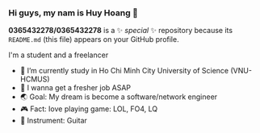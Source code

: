 ### Hi guys, my nam is Huy Hoang 👋
**0365432278/0365432278** is a ✨ _special_ ✨ repository because its `README.md` (this file) appears on your GitHub profile.

I'm a student and a freelancer

- 🔭 I’m currently study in Ho Chi Minh City University of Science (VNU- HCMUS)
- 🌱 I wanna get a fresher job ASAP
- 🌏 Goal: My dream is become a software/network engineer
- 🎮 Fact: Iove playing game: LOL, FO4, LQ
- 🎸 Instrument: Guitar
